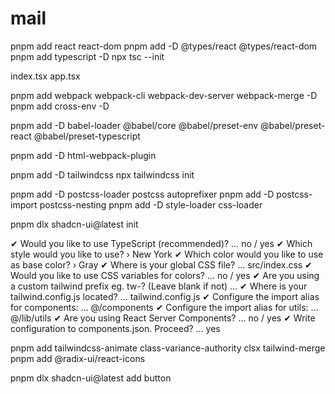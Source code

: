 # mail

pnpm add react react-dom
pnpm add -D @types/react @types/react-dom
pnpm add typescript -D
npx tsc --init

index.tsx  app.tsx

pnpm add webpack webpack-cli webpack-dev-server webpack-merge -D
pnpm add cross-env -D

<!-- jsx tsx -->
pnpm add -D babel-loader @babel/core @babel/preset-env @babel/preset-react @babel/preset-typescript

<!-- html -->
pnpm add -D html-webpack-plugin

<!-- tailwind css -->
pnpm add -D tailwindcss
npx tailwindcss init

<!-- postcss -->
pnpm add -D postcss-loader postcss autoprefixer
pnpm add -D postcss-import postcss-nesting
pnpm add -D style-loader css-loader

<!-- shadcn -->
pnpm dlx shadcn-ui@latest init

✔ Would you like to use TypeScript (recommended)? … no / yes
✔ Which style would you like to use? › New York
✔ Which color would you like to use as base color? › Gray
✔ Where is your global CSS file? … src/index.css
✔ Would you like to use CSS variables for colors? … no / yes
✔ Are you using a custom tailwind prefix eg. tw-? (Leave blank if not) … 
✔ Where is your tailwind.config.js located? … tailwind.config.js
✔ Configure the import alias for components: … @/components
✔ Configure the import alias for utils: … @/lib/utils
✔ Are you using React Server Components? … no / yes
✔ Write configuration to components.json. Proceed? … yes

pnpm add tailwindcss-animate class-variance-authority clsx tailwind-merge
pnpm add @radix-ui/react-icons

pnpm dlx shadcn-ui@latest add button

